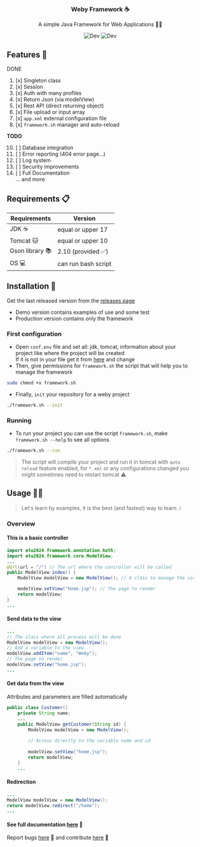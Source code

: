 <div align="center">

<h3> Weby Framework ☕️ </h3>

A simple Java Framework for Web Applications 👨‍💻

<img src="https://badgen.net/badge/Status/Dev/red?icon=github" alt="Dev">
<img src="https://badgen.net/github/releases/micromatch/micromatch?icon=github" alt="Dev">

</div>

## Features 🐣
DONE
1. [x] Singleton class
2. [x] Session
3. [x] Auth with many profiles
4. [x] Return Json (via modelView)
5. [x] Rest API (direct returning object)
6. [x] File upload or input array
7. [x] `app.xml` external configuration file
8. [x] `framework.sh` manager and auto-reload

**TODO**

10. [ ] Database integration
11. [ ] Error reporting (404 error page...)
12. [ ] Log system
13. [ ] Security improvements
14. [ ] Full Documentation <br>
    ... and more

## Requirements 📋
| Requirements    | Version           |
|-----------------|-------------------|
| JDK ☕️          | equal or upper 17 |
| Tomcat 🐱       | equal or upper 10 |
| Gson library 📚 | 2.10 (provided ✅) |
| OS 💻           | can run bash script     |

## Installation 🚀
Get the last released version from the [releases page](https://github.com/mendrika261/S4-Java-Framework/releases/tag/v0.1) 
- Demo version contains examples of use and some test
- Production version contains only the framework

### First configuration
- Open `conf.env` file and set all: jdk, tomcat, information about your project like where the project will be created<br>
If it is not in your file get it from [here](https://github.com/mendrika261/S4-Java-Framework/blob/v0.1/conf.env) and change
- Then, give permissions for `framework.sh` the script that will help you to manage the framework
```bash
sudo chmod +x framework.sh
```
- Finally, `init` your repository for a weby project
```bash
./framework.sh --init
```

### Running
- To run your project you can use the script `framework.sh`, make `framework.sh --help` to see all options
```bash
./framework.sh --run
```
> The script will compile your project and run it in tomcat with `auto reload` feature enabled,
for `*.xml` or any configurations changed you might sometimes need to restart tomcat ⚠️

## Usage 🧑‍🍳
> Let's learn by examples, it is the best (and fastest) way to learn. ℹ️

### Overview
#### This is a basic controller
```java
import etu2024.framework.annotation.Auth;
import etu2024.framework.core.ModelView;
...
@Url(url = "/") // The url where the controller will be called
public ModelView index() {
    ModelView modelView = new ModelView(); // A class to manage the view

    modelView.setView("home.jsp"); // The page to render
    return modelView;
}
...
```
#### Send data to the view
```java
...
// The class where all process will be done
ModelView modelView = new ModelView();
// Add a variable to the view
modelView.addItem("name", "Weby");
// The page to render
modelView.setView("home.jsp");
...
```
#### Get data from the view
Attributes and parameters are filled automatically
```java
public class Customer()
    private String name;
    ...
    public ModelView getCustomer(String id) {
        ModelView modelView = new ModelView();
        
        // Access directly to the variable name and id
        
        modelView.setView("home.jsp");
        return modelView;
    }
    ...
```
#### Redirection
```java
...
ModelView modelView = new ModelView();
return modelView.redirect("/home");
...
```

#### See full documentation [here]() 📖
Report bugs [here](https://github.com/mendrika261/S4-Java-Framework/issues) 🐛 and contribute [here](https://github.com/mendrika261/S4-Java-Framework/pulls) 🤝

